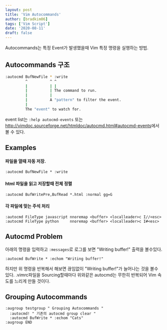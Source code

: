 ```yaml
---
layout: post
title: 'Vim Autocommands'
author: [bradkim06]
tags: ['Vim Script']
date: '2020-08-11'
draft: false
---
```


Autocommands는 특정 Event가 발생했을때 Vim 특정 명령을 실행하는 방법.

## Autocommands 구조
```bash
:autocmd BufNewFile * :write
         ^          ^ ^
         |          | |
         |          | The command to run.
         |          |
         |          A "pattern" to filter the event.
         |
         The "event" to watch for.
```

event list는 `:help autocmd-events` 또는 <http://vimdoc.sourceforge.net/htmldoc/autocmd.html#autocmd-events>에서 볼 수 있다.

## Examples

#### 파일을 열때 자동 저장.
```vim
:autocmd BufNewFile * :write
```

#### html 파일을 읽고 저장할때 전체 정렬
```vim
:autocmd BufWritePre,BufRead *.html :normal gg=G
```

#### 각 파일에 맞는 주석 처리
```vim
:autocmd FileType javascript nnoremap <buffer> <localleader>c I//<esc>
:autocmd FileType python     nnoremap <buffer> <localleader>c I#<esc>
```

## Autocmd Problem
아래의 명령을 입력하고 `:messages`로 로그를 보면 "Writing buffer!" 출력을 볼수있다.
```vim
:autocmd BufWrite * :echom "Writing buffer!"
```
하지만 위 명령을 반복해서 해보면 끊임없이 "Writing buffer!"가 늘어나는 것을 볼수 있다.
.vimrc파일을 Sourcing할때마다 위와같은 autocmd는 무한히 반복되어 Vim 속도를 느리게 만들 것이다.

## Grouping Autocommands

```vim
:augroup testgroup " Grouping Autocommands "
  :autocmd! " 기존의 autocmd group clear "
  :autocmd BufWrite * :echom "Cats"
:augroup END
```


